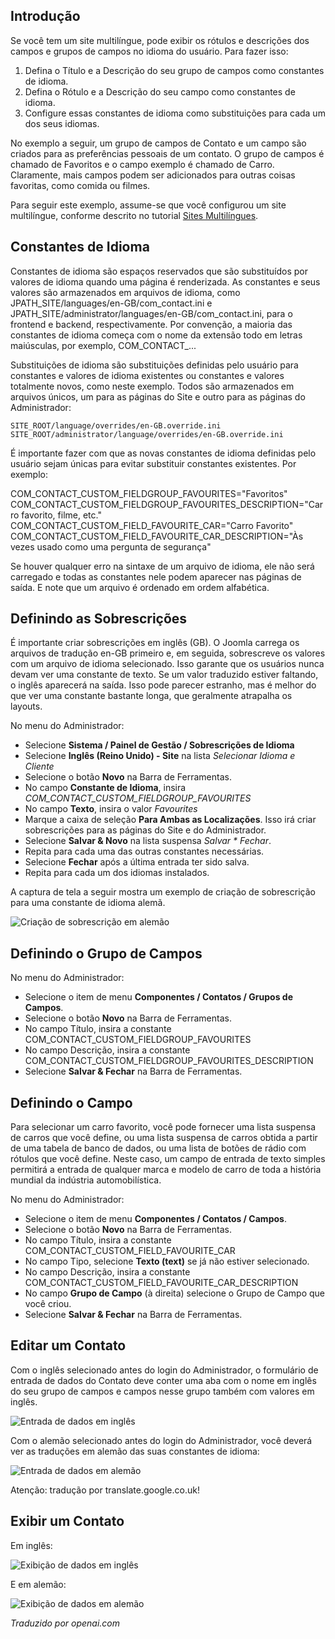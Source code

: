 <!-- Filename: J3.x:Adding_custom_fields/Multilingual_Sites / Display title: Sites Multilíngues -->

## Introdução

Se você tem um site multilíngue, pode exibir os rótulos e descrições dos campos e grupos de campos no idioma do usuário. Para fazer isso:

1. Defina o Título e a Descrição do seu grupo de campos como constantes de idioma.
2. Defina o Rótulo e a Descrição do seu campo como constantes de idioma.
3. Configure essas constantes de idioma como substituições para cada um dos seus idiomas.

No exemplo a seguir, um grupo de campos de Contato e um campo são criados para as preferências pessoais de um contato. O grupo de campos é chamado de Favoritos e o campo exemplo é chamado de Carro. Claramente, mais campos podem ser adicionados para outras coisas favoritas, como comida ou filmes.

Para seguir este exemplo, assume-se que você configurou um site multilíngue, conforme descrito no tutorial [Sites Multilíngues](jdocmanual?article=user/languages/setup-a-multilingual-site).

## Constantes de Idioma

Constantes de idioma são espaços reservados que são substituídos por valores de idioma quando uma página é renderizada. As constantes e seus valores são armazenados em arquivos de idioma, como JPATH_SITE/languages/en-GB/com_contact.ini e JPATH_SITE/administrator/languages/en-GB/com_contact.ini, para o frontend e backend, respectivamente. Por convenção, a maioria das constantes de idioma começa com o nome da extensão todo em letras maiúsculas, por exemplo, COM_CONTACT_...

Substituições de idioma são substituições definidas pelo usuário para constantes e valores de idioma existentes ou constantes e valores totalmente novos, como neste exemplo. Todos são armazenados em arquivos únicos, um para as páginas do Site e outro para as páginas do Administrador:
```
SITE_ROOT/language/overrides/en-GB.override.ini
SITE_ROOT/administrator/language/overrides/en-GB.override.ini
```
É importante fazer com que as novas constantes de idioma definidas pelo usuário sejam únicas para evitar substituir constantes existentes. Por exemplo:

COM_CONTACT_CUSTOM_FIELDGROUP_FAVOURITES="Favoritos"
COM_CONTACT_CUSTOM_FIELDGROUP_FAVOURITES_DESCRIPTION="Carro favorito, filme, etc."
COM_CONTACT_CUSTOM_FIELD_FAVOURITE_CAR="Carro Favorito"
COM_CONTACT_CUSTOM_FIELD_FAVOURITE_CAR_DESCRIPTION="Às vezes usado como uma pergunta de segurança"

Se houver qualquer erro na sintaxe de um arquivo de idioma, ele não será carregado e todas as constantes nele podem aparecer nas páginas de saída. E note que um arquivo é ordenado em ordem alfabética.

## Definindo as Sobrescrições

É importante criar sobrescrições em inglês (GB). O Joomla carrega os arquivos de tradução en-GB primeiro e, em seguida, sobrescreve os valores com um arquivo de idioma selecionado. Isso garante que os usuários nunca devam ver uma constante de texto. Se um valor traduzido estiver faltando, o inglês aparecerá na saída. Isso pode parecer estranho, mas é melhor do que ver uma constante bastante longa, que geralmente atrapalha os layouts.

No menu do Administrador:

* Selecione **Sistema / Painel de Gestão / Sobrescrições de Idioma**
* Selecione **Inglês (Reino Unido) - Site** na lista *Selecionar Idioma e Cliente*
* Selecione o botão **Novo** na Barra de Ferramentas.
* No campo **Constante de Idioma**, insira *COM_CONTACT_CUSTOM_FIELDGROUP_FAVOURITES*
* No campo **Texto**, insira o valor *Favourites*
* Marque a caixa de seleção **Para Ambas as Localizações**. Isso irá criar
sobrescrições para as páginas do Site e do Administrador.
* Selecione **Salvar & Novo** na lista suspensa *Salvar * Fechar*.
* Repita para cada uma das outras constantes necessárias.
* Selecione **Fechar** após a última entrada ter sido salva.
* Repita para cada um dos idiomas instalados.

A captura de tela a seguir mostra um exemplo de criação de sobrescrição para uma constante de idioma alemã.

![Criação de sobrescrição em alemão](../../../en/images/fields/fields-overrides-creation-de.png)

## Definindo o Grupo de Campos

No menu do Administrador:

* Selecione o item de menu **Componentes / Contatos / Grupos de Campos**.
* Selecione o botão **Novo** na Barra de Ferramentas.
* No campo Título, insira a constante COM_CONTACT_CUSTOM_FIELDGROUP_FAVOURITES
* No campo Descrição, insira a constante COM_CONTACT_CUSTOM_FIELDGROUP_FAVOURITES_DESCRIPTION
* Selecione **Salvar & Fechar** na Barra de Ferramentas.


## Definindo o Campo

Para selecionar um carro favorito, você pode fornecer uma lista suspensa de carros que você define, ou uma lista suspensa de carros obtida a partir de uma tabela de banco de dados, ou uma lista de botões de rádio com rótulos que você define. Neste caso, um campo de entrada de texto simples permitirá a entrada de qualquer marca e modelo de carro de toda a história mundial da indústria automobilística.

No menu do Administrador:

* Selecione o item de menu **Componentes / Contatos / Campos**.
* Selecione o botão **Novo** na Barra de Ferramentas.
* No campo Título, insira a constante COM_CONTACT_CUSTOM_FIELD_FAVOURITE_CAR
* No campo Tipo, selecione **Texto (text)** se já não estiver selecionado.
* No campo Descrição, insira a constante COM_CONTACT_CUSTOM_FIELD_FAVOURITE_CAR_DESCRIPTION
* No campo **Grupo de Campo** (à direita) selecione o Grupo de Campo que você criou.
* Selecione **Salvar & Fechar** na Barra de Ferramentas.

## Editar um Contato

Com o inglês selecionado antes do login do Administrador, o formulário de entrada de dados do Contato deve conter uma aba com o nome em inglês do seu grupo de campos e campos nesse grupo também com valores em inglês.

![Entrada de dados em inglês](../../../en/images/fields/fields-overrides-entry.png)

Com o alemão selecionado antes do login do Administrador, você deverá ver as traduções em alemão das suas constantes de idioma:

![Entrada de dados em alemão](../../../en/images/fields/fields-overrides-entry-de.png)

Atenção: tradução por translate.google.co.uk!

## Exibir um Contato

Em inglês:

![Exibição de dados em inglês](../../../en/images/fields/fields-overrides-display.png)

E em alemão:

![Exibição de dados em alemão](../../../en/images/fields/fields-overrides-display-de.png)

*Traduzido por openai.com*

